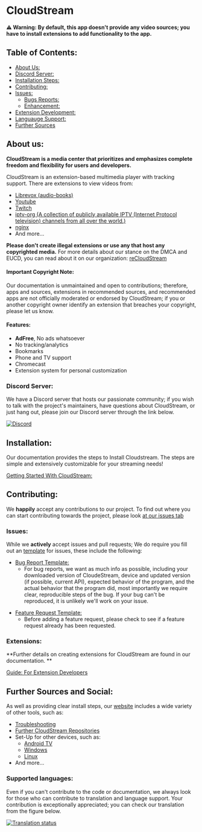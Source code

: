 # CloudStream

**⚠️ Warning: By default, this app doesn't provide any video sources; you have to install extensions to add functionality to the app.**

## Table of Contents: 
+ [About Us:](#about_us)
+ [Discord Server:](#discord)
+ [Installation Steps:](#install_rules)
+ [Contributing:](#contributing)
+ [Issues:](#issues)
  + [Bugs Reports:](#bug_report)
  + [Enhancement:](#enhancment)
+ [Extension Development:](#extensions)
+ [Languauge Support:](#languages)
+ [Further Sources](#contact_and_sources)


<a id="about_us"></a>

## About us: 

**CloudStream is a media center that prioritizes and emphasizes complete freedom and flexibility for users and developers.** 

CloudStream is an extension-based multimedia player with tracking support. There are extensions to view videos from: 

+ [Librevox (audio-books)](https://librivox.org/) 
+ [Youtube](https://www.youtube.com/)
+ [Twitch](https://www.twitch.tv/)
+ [iptv-org (A collection of publicly available IPTV (Internet Protocol television) channels from all over the world.)](https://github.com/iptv-org/iptv) 
+ [nginx](https://nginx.org/)
+ And more... 


**Please don't create illegal extensions or use any that host any copyrighted media.** For more details about our stance on the DMCA and EUCD, you can read about it on our organization: [reCloudStream](https://github.com/recloudstream)

#### Important Copyright Note: 

Our documentation is unmaintained and open to contributions; therefore, apps and sources, extensions in recommended sources, and recommended apps are not officially moderated or endorsed by CloudStream; if you or another copyright owner identify an extension that breaches your copyright, please let us know. 


#### Features:
+ **AdFree**, No ads whatsoever
+ No tracking/analytics
+ Bookmarks
+ Phone and TV support
+ Chromecast
+ Extension system for personal customization

<a id="discord"></a>

### Discord Server: 

We have a Discord server that hosts our passionate community; if you wish to talk with the project's maintainers, have questions about CloudStream, or just hang out, please join our Discord server through the link below. 

[![Discord](https://invidget.switchblade.xyz/5Hus6fM)](https://discord.gg/5Hus6fM)

<a id="install_rules"></a>

## Installation: 

Our documentation provides the steps to Install Cloudstream. The steps are simple and extensively customizable for your streaming needs! 

[Getting Started With CloudStream:](https://recloudstream.github.io/csdocs/)

<a id="contributing"></a>

## Contributing:
We **happily** accept any contributions to our project. To find out where you can start contributing towards the project, please look [at our issues tab](/cloudstream/issues)



<a id="issues"></a> 
 
### Issues: 
While we **actively** accept issues and pull requests; We do require you fill out an [template](https://github.com/recloudstream/cloudstream/issues/new/choose) for issues, these include the following:

<a id="bug_report"></a>

- [Bug Report Template: ](https://github.com/recloudstream/cloudstream/issues/new?assignees=&labels=bug&projects=&template=application-bug.yml)
  - For bug reports, we want as much info as possible, including your downloaded version of CloudeStream, device and updated version (if possible, current API),
    expected behavior of the program, and the actual behavior that the program did, most importantly we require clear, reproducible steps of the bug. If your bug can't be       reproduced, it is unlikely we'll work on your issue.
    
<a id="#enhancment">
  
- [Feature Request Template: ](https://github.com/recloudstream/cloudstream/issues/new?assignees=&labels=enhancement&projects=&template=feature-request.yml)
  - Before adding a feature request, please check to see if a feature request already has been requested.  


### Extensions:
 
**Further details on creating extensions for CloudStream are found in our documentation. **

[Guide: For Extension Developers](https://recloudstream.github.io/csdocs/devs/gettingstarted/) 

<a id="contact_and_sources"></a>

## Further Sources and Social: 

As well as providing clear install steps, our [website](https://dweb.link/ipns/cloudstream.on.fleek.co/) includes a wide variety of other tools, such as: 
- [Troubleshooting](https://recloudstream.github.io/csdocs/troubleshooting/)
- [Further CloudStream Repositories](https://recloudstream.github.io/csdocs/repositories/) 
- Set-Up for other devices, such as:
  - [Android TV](https://recloudstream.github.io/csdocs/other-devices/tv/)
  - [Windows](https://recloudstream.github.io/csdocs/other-devices/windows/)
  - [Linux](https://recloudstream.github.io/csdocs/other-devices/linux/)
- And more...

<a id="languages"> </a>  

### Supported languages:

Even if you can't contribute to the code or documentation, we always look for those who can contribute to translation and language support. Your contribution is exceptionally appreciated; you can check our translation from the figure below. 

<a href="https://hosted.weblate.org/engage/cloudstream/">
  <img src="https://hosted.weblate.org/widgets/cloudstream/-/app/multi-auto.svg" alt="Translation status" />
</a>
